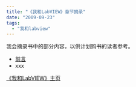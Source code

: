 ```yaml
---
title: "《我和LabVIEW》章节摘录"
date: "2009-09-23"
tags: 
  - "我和labview"
---
```


我会摘录书中的部分内容，以供计划购书的读者参考。

- [前言](http://ruanqizhen.spaces.live.com/blog/cns!5852D4F797C53FB6!4611.entry)
- xxx

[《我和LabVIEW》主页](http://ruanqizhen.spaces.live.com/mmm2009-09-01_09.47/blog/cns!5852D4F797C53FB6!4310.entry)
